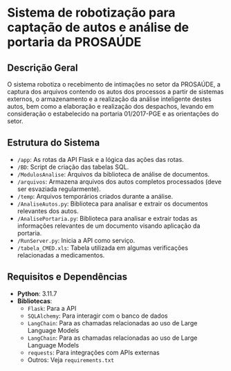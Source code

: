 # Sistema de robotização para captação de autos e análise de portaria da PROSAÚDE

## Descrição Geral
O sistema robotiza o recebimento de intimações no setor da PROSAÚDE, a captura dos arquivos contendo os autos dos processos a partir de sistemas externos, o armazenamento e a realização da análise inteligente destes autos, bem como a elaboração e realização dos despachos, levando em consideração o estabelecido na portaria 01/2017-PGE e as orientações do setor.

## Estrutura do Sistema
- `/app`: As rotas da API Flask e a lógica das ações das rotas.
- `/BD`: Script de criação das tabelas SQL.
- `/ModulosAnalise`: Arquivos da biblioteca de análise de documentos.
- `/arquivos`: Armazena arquivos dos autos completos processados (deve ser esvaziada regularmente).
- `/temp`: Arquivos temporários criados durante a análise.
- `/AnaliseAutos.py`: Biblioteca para analisar e extrair os documentos relevantes dos autos.
- `/AnalisePortaria.py`: Biblioteca para analisar e extrair todas as informações relevantes de um documento visando aplicação da portaria.
- `/RunServer.py`: Inicia a API como serviço.
- `/tabela_CMED.xls`: Tabela utilizada em algumas verificações relacionadas a medicamentos.


## Requisitos e Dependências
- **Python**: 3.11.7
- **Bibliotecas**:
  - `Flask`: Para a API
  - `SQLAlchemy`: Para interagir com o banco de dados
  - `LangChain`: Para as chamadas relacionadas ao uso de Large Language Models
  - `LangChain`: Para as chamadas relacionadas ao uso de Large Language Models
  - `requests`: Para integrações com APIs externas
  - Outros: Veja `requirements.txt`

